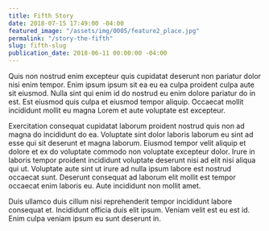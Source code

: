 ```yaml
---
title: Fifth Story
date: 2018-07-15 17:49:00 -04:00
featured_image: "/assets/img/0005/feature2_place.jpg"
permalink: "/story-the-fifth"
slug: fifth-slug
publication_date: 2018-06-11 00:00:00 -04:00
---
```


Quis non nostrud enim excepteur quis cupidatat deserunt non pariatur dolor nisi enim tempor. Enim ipsum ipsum sit ea eu ea culpa proident culpa aute sit eiusmod. Nulla sint qui enim id do nostrud eu enim dolore pariatur do in est. Est eiusmod quis culpa et eiusmod tempor aliquip. Occaecat mollit incididunt mollit eu magna Lorem et aute voluptate est excepteur.

Exercitation consequat cupidatat laborum proident nostrud quis non ad magna do incididunt do ea. Voluptate sint dolor laboris laborum eu sint ad esse qui sit deserunt et magna laborum. Eiusmod tempor velit aliquip et dolore et ex do voluptate commodo non voluptate excepteur dolor. Irure in laboris tempor proident incididunt voluptate deserunt nisi ad elit nisi aliqua qui ut. Voluptate aute sint ut irure ad nulla ipsum labore est nostrud occaecat sunt. Deserunt consequat ad laborum elit mollit est tempor occaecat enim laboris eu. Aute incididunt non mollit amet.

Duis ullamco duis cillum nisi reprehenderit tempor incididunt labore consequat et. Incididunt officia duis elit ipsum. Veniam velit est eu est id. Enim culpa veniam ipsum eu sunt deserunt in.